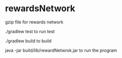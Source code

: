 # rewardsNetwork
gzip file for rewards network

./gradlew test to run test

./gradlew build to build

java -jar build/lib/rewardNetwrok.jar to run the program
